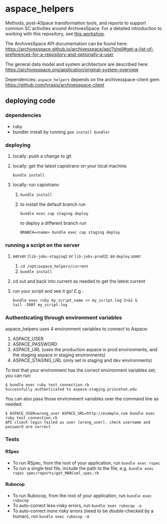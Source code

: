 # aspace_helpers
Methods, post-ASpace transformation tools, and reports to support common SC activities around ArchivesSpace. For a detailed introduction to working with this repository, see [this workshop](https://github.com/pulibrary/ruby-for-archivesspace/tree/main/sessions/session2-aspace-intro).

The ArchivesSpace API documentation can be found here: https://archivesspace.github.io/archivesspace/api/?shell#get-a-list-of-preferences-for-a-repository-and-optionally-a-user

The general data model and system architecture are described here: https://archivesspace.org/application/original-system-overview

Dependencies: `aspace_helpers` depends on the archivesspace-client gem: https://github.com/lyrasis/archivesspace-client

## deploying code

### dependencies
  * ruby
  * bundler
    install by running `gem install bundler`

### deploying

  1. locally: push a change to git
  
  1. locally: get the latest capistrano on your local machine
     ```
     bundle install
     ```
  1. locally: run capistrano
     1. `bundle install`
     
     1. to install the default branch run
        ```
        bundle exec cap staging deploy
        ```
        to deploy a different branch run
        ```
        BRANCH=<name> bundle exec cap staging deploy
        ```

###  running a script on the server
     
   1. server (`lib-jobs-staging2` or `lib-jobs-prod2`): as `deploy` user:
      1. `cd /opt/aspace_helpers/current`
      1. `bundle install`
      
   1. cd out and back into current as needed to get the latest current
   1. run your script and see it go! E.g.:
      ```
      bundle exec ruby my_script_name >> my_script.log 2>&1 &
      tail -300f my_script.log
      ```

### Authenticating through environment variables

aspace_helpers uses 4 environment variables to connect to Aspace:

1. ASPACE_USER
1. ASPACE_PASSWORD
1. ASPACE_URL (uses the production aspace in prod environments, and the staging aspace in staging environments)
1. ASPACE_STAGING_URL (only set in staging and dev environments)

To test that your environment has the correct environment variables set,
you can run:

```
$ bundle exec ruby test_connection.rb
Successfully authenticated to aspace-staging.princeton.edu
```

You can also pass those environment variables over the command line as needed:
```
$ ASPACE_USER=wrong_user ASPACE_URL=http://example.com bundle exec ruby test_connection.rb
API client login failed as user [wrong_user], check username and password are correct
```

### Tests
#### RSpec
- To run RSpec, from the root of your application, run `bundle exec rspec`
- To run a single test file, include the path to the file, e.g. `bundle exec rspec spec/reports/get_MARCxml_spec.rb`

#### Rubocop
- To run Rubocop, from the root of your application, run `bundle exec rubocop`
- To auto-correct less-risky errors, run `bundle exec rubocop -a`
- To auto-correct more risky errors (need to be double-checked by a human), run `bundle exec rubocop -A`
